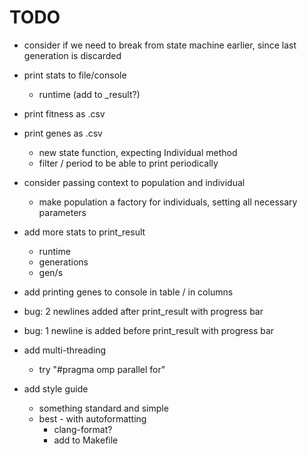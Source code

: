 # TODO

- consider if we need to break from state machine earlier,
  since last generation is discarded
- print stats to file/console
  - runtime (add to _result?)
- print fitness as .csv
- print genes as .csv
  - new state function, expecting Individual method
  - filter / period to be able to print periodically

- consider passing context to population and individual
  - make population a factory for individuals, setting all necessary parameters
- add more stats to print_result
  - runtime
  - generations
  - gen/s
- add printing genes to console in table / in columns
- bug: 2 newlines added after print_result with progress bar
- bug: 1 newline is added before print_result with progress bar
- add multi-threading
  - try "#pragma omp parallel for"
- add style guide
  - something standard and simple
  - best - with autoformatting
    - clang-format?
    - add to Makefile
